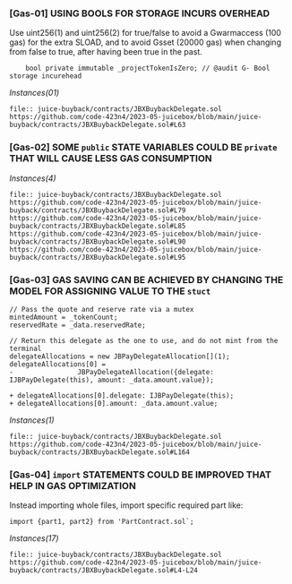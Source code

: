 ### [Gas-01] USING BOOLS FOR STORAGE INCURS OVERHEAD
Use uint256(1) and uint256(2) for true/false to avoid a Gwarmaccess (100 gas) for the extra SLOAD, and to avoid Gsset (20000 gas) when changing from false to true, after having been true in the past.
```solidity
    bool private immutable _projectTokenIsZero; // @audit G- Bool storage incurehead
```
*Instances(01)*

```solidity
file:: juice-buyback/contracts/JBXBuybackDelegate.sol
https://github.com/code-423n4/2023-05-juicebox/blob/main/juice-buyback/contracts/JBXBuybackDelegate.sol#L63
```

### [Gas-02] SOME `public` STATE VARIABLES COULD BE `private` THAT WILL CAUSE LESS GAS CONSUMPTION
*Instances(4)*
```solidity
file:: juice-buyback/contracts/JBXBuybackDelegate.sol
https://github.com/code-423n4/2023-05-juicebox/blob/main/juice-buyback/contracts/JBXBuybackDelegate.sol#L79
https://github.com/code-423n4/2023-05-juicebox/blob/main/juice-buyback/contracts/JBXBuybackDelegate.sol#L85
https://github.com/code-423n4/2023-05-juicebox/blob/main/juice-buyback/contracts/JBXBuybackDelegate.sol#L90
https://github.com/code-423n4/2023-05-juicebox/blob/main/juice-buyback/contracts/JBXBuybackDelegate.sol#L95
```

### [Gas-03] GAS SAVING CAN BE ACHIEVED BY CHANGING THE MODEL FOR ASSIGNING VALUE TO THE `stuct`
```solidity
// Pass the quote and reserve rate via a mutex
mintedAmount = _tokenCount; 
reservedRate = _data.reservedRate;

// Return this delegate as the one to use, and do not mint from the terminal
delegateAllocations = new JBPayDelegateAllocation[](1);
delegateAllocations[0] =
-                JBPayDelegateAllocation({delegate: IJBPayDelegate(this), amount: _data.amount.value});

+ delegateAllocations[0].delegate: IJBPayDelegate(this);
+ delegateAllocations[0].amount: _data.amount.value;
```
*Instances(1)*
```solidity
file:: juice-buyback/contracts/JBXBuybackDelegate.sol
https://github.com/code-423n4/2023-05-juicebox/blob/main/juice-buyback/contracts/JBXBuybackDelegate.sol#L164
```

### [Gas-04] `import` STATEMENTS COULD BE IMPROVED THAT HELP IN GAS OPTIMIZATION
Instead importing whole files, import specific required part
like:
```solidity
import {part1, part2} from 'PartContract.sol`;
```
*Instances(17)*
```solidity
file:: juice-buyback/contracts/JBXBuybackDelegate.sol
https://github.com/code-423n4/2023-05-juicebox/blob/main/juice-buyback/contracts/JBXBuybackDelegate.sol#L4-L24
```

